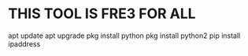 # THIS TOOL IS FRE3 FOR ALL



apt update
apt upgrade 
pkg install python
pkg install python2
pip install ipaddress

